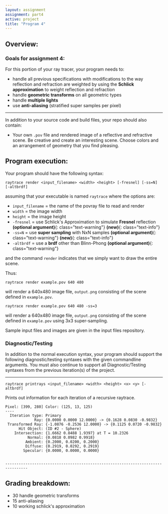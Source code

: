 ```yaml
---
layout: assignment
assignment: part4
active: project
title: "Program 4"
---
```


## Overview:

### Goals for assignment 4:

For this portion of your ray tracer, your program needs to:

- handle all previous specifications with modifications to the way reflection and refraction are weighted by using the **Schlick approximation** to weight reflection and refraction
- handle **geometric transforms** on all geometric types
- handle **multiple lights**
- use **anti-aliasing** (stratified super samples per pixel)

---

In addition to your source code and build files, your repo should also contain:

- Your own `.pov` file and rendered image of a reflective and refractive scene.
  Be creative and create an interesting scene.
  Choose colors and an arrangement of geometry that you find pleasing.



## Program execution:

Your program should have the following syntax:

  `raytrace render <input_filename> <width> <height> [-fresnel] [-ss=N] [-altbrdf]`

assuming that your executable is named `raytrace` where the options are:

- `input_filename` = the name of the povray file to read and render
- `width` = the image width
- `height` = the image height
- `-fresnel` = use Schlick's Approximation to simulate **Fresnel** reflection
  **(optional argument)**{: class="text-warning"}
  **(new)**{: class="text-info"}
- `-ss=N` = use **super sampling** with NxN samples
  **(optional argument)**{: class="text-warning"}
  **(new)**{: class="text-info"}
- `-altbrdf` = use a **brdf** other than Blinn-Phong
  **(optional argument)**{: class="text-warning"}

and the command `render` indicates that we simply want to draw the entire scene.

Thus:

  `raytrace render example.pov 640 480`

will render a 640x480 image file, `output.png` consisting of the scene defined in `example.pov`.

  `raytrace render example.pov 640 480 -ss=3`

will render a 640x480 image file, `output.png` consisting of the scene defined in `example.pov` using 3x3 super-sampling.

Sample input files and images are given in the input files repository.


### Diagnostic/Testing

In addition to the normal execution syntax, your program should support the following diagnostic/testing syntaxes with the given commandline arguments.
You must also continue to support all Diagnostic/Testing syntaxes from the previous iteration(s) of the project.

---

  `raytrace printrays <input_filename> <width> <height> <x> <y> [-altbrdf]`

Prints out information for each iteration of a recursive raytrace.

```
Pixel: [399, 280] Color: (125, 13, 125)
----
  Iteration type: Primary
             Ray: {0.0000 0.0000 12.0000} -> {0.1628 0.0830 -0.9832}
 Transformed Ray: {-1.0876 -0.2536 12.0000} -> {0.1125 0.0720 -0.9832}
      Hit Object: (ID #2 - Sphere)
    Intersection: {1.6662 0.8488 1.9397} at T = 10.2326
          Normal: {0.0818 0.0982 0.9918}
         Ambient: {0.2000, 0.0200, 0.2000}
         Diffuse: {0.2919, 0.0292, 0.2919}
        Specular: {0.0000, 0.0000, 0.0000}


--------------------------------------------------------------------------------
```



## Grading breakdown:

- 30 handle geometric transforms
- 15 anti-aliasing
- 10 working schlick's approximation
